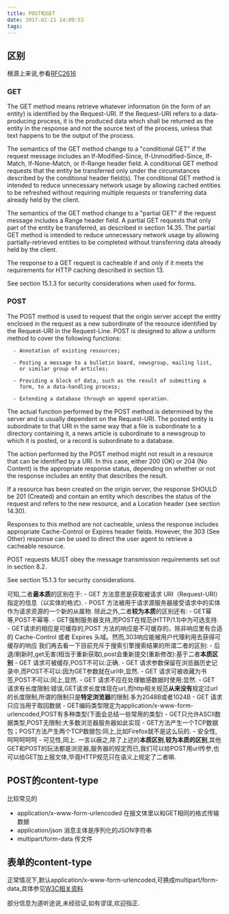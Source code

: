 ```yaml
---
title: POST和GET
date: 2017-02-21 14:09:53
tags:
---
```

## 区别
根源上来说,参看[RFC2616](https://tools.ietf.org/html/rfc2616#page-53)
### GET
The GET method means retrieve whatever information (in the form of an
   entity) is identified by the Request-URI. If the Request-URI refers
   to a data-producing process, it is the produced data which shall be
   returned as the entity in the response and not the source text of the
   process, unless that text happens to be the output of the process.

   The semantics of the GET method change to a "conditional GET" if the
   request message includes an If-Modified-Since, If-Unmodified-Since,
   If-Match, If-None-Match, or If-Range header field. A conditional GET
   method requests that the entity be transferred only under the
   circumstances described by the conditional header field(s). The
   conditional GET method is intended to reduce unnecessary network
   usage by allowing cached entities to be refreshed without requiring
   multiple requests or transferring data already held by the client.

   The semantics of the GET method change to a "partial GET" if the
   request message includes a Range header field. A partial GET requests
   that only part of the entity be transferred, as described in section
   14.35. The partial GET method is intended to reduce unnecessary
   network usage by allowing partially-retrieved entities to be
   completed without transferring data already held by the client.

   The response to a GET request is cacheable if and only if it meets
   the requirements for HTTP caching described in section 13.

   See section 15.1.3 for security considerations when used for forms.
### POST
The POST method is used to request that the origin server accept the
   entity enclosed in the request as a new subordinate of the resource
   identified by the Request-URI in the Request-Line. POST is designed
   to allow a uniform method to cover the following functions:

      - Annotation of existing resources;

      - Posting a message to a bulletin board, newsgroup, mailing list,
        or similar group of articles;

      - Providing a block of data, such as the result of submitting a
        form, to a data-handling process;

      - Extending a database through an append operation.

   The actual function performed by the POST method is determined by the
   server and is usually dependent on the Request-URI. The posted entity
   is subordinate to that URI in the same way that a file is subordinate
   to a directory containing it, a news article is subordinate to a
   newsgroup to which it is posted, or a record is subordinate to a
   database.

   The action performed by the POST method might not result in a
   resource that can be identified by a URI. In this case, either 200
   (OK) or 204 (No Content) is the appropriate response status,
   depending on whether or not the response includes an entity that
   describes the result.

   If a resource has been created on the origin server, the response
   SHOULD be 201 (Created) and contain an entity which describes the
   status of the request and refers to the new resource, and a Location
   header (see section 14.30).

   Responses to this method are not cacheable, unless the response
   includes appropriate Cache-Control or Expires header fields. However,
   the 303 (See Other) response can be used to direct the user agent to
   retrieve a cacheable resource.

   POST requests MUST obey the message transmission requirements set out
   in section 8.2.

   See section 15.1.3 for security considerations.

可知,二者**最本质**的区别在于:
    - GET 方法意思是获取被请求 URI（Request-URI）指定的信息（以实体的格式).
    - POST 方法被用于请求源服务器接受请求中的实体作为请求资源的一个新的从属物.
除此之外,二者**较为本质**的区别还有:
    - GET幂等,POST不幂等.
    - GET强制服务器支持,而POST在规范(HTTP/1.1)中为可选支持.
    - GET请求的相应是可缓存的,POST 方法的响应是不可缓存的。除非响应里有合适的 Cache-Control 或者 Expires 头域。然而,303响应能被用户代理利用去获得可缓存的响应
我们再去看一下目前充斥于搜索引擎搜索结果的所谓二者的区别:
    - 后退/刷新时,get无害(相当于重新获取),post会重新提交(重新修改):基于二者**本质区别**
    - GET 请求可被缓存,POST不可以:正确.
    - GET 请求参数保留在浏览器历史记录中,而POST不可以:因为GET参数就在url中,显然.
    - GET 请求可被收藏为书签,POST不可以:同上,显然.
    - GET 请求不应在处理敏感数据时使用:显然.
    - GET 请求有长度限制:错误,GET请求长度体现在url,而http相关规范**从来没有**规定过url的长度限制,所谓的限制只是**特定浏览器**的限制.多为2048B或者1024B
    - GET 请求只应当用于取回数据
    - GET编码类型限定为application/x-www-form-urlencoded,POST有多种类型(下面会总结一些常用的类型)
    - GET只允许ASCII数据类型,POST无限制:大多数浏览器服务器如此实现
    - GET方法产生一个TCP数据包；POST方法产生两个TCP数据包:同上,比如Firefox就不是这么玩的.
    - 安全性,呵呵呵呵呵
    - 可见性,同上.
一言以蔽之,除了上述的**本质区别**,**较为本质的区别**,其他GET和POST的玩法都是浏览器,服务器的规定而已,我们可以给POST用url传参,也可以给GET加上报文体,毕竟HTTP规范只在语义上规定了二者嘛.
## POST的content-type
比较常见的
- application/x-www-form-urlencoded 在报文体里以和GET相同的格式传输数据
- application/json 消息主体是序列化的JSON字符串
- multipart/form-data 传文件
## 表单的content-type
正常情况下,默认application/x-www-form-urlencoded,可换成multipart/form-data,具体参见[W3C相关资料](https://www.w3.org/TR/html401/cover.html#minitoc)

部分信息为道听途说,未经验证,如有谬误,欢迎指正.



